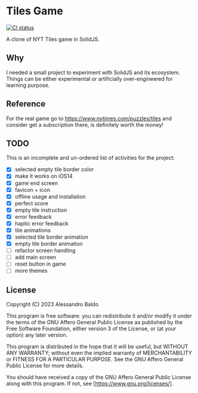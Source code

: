 # Tiles Game

[![CI status](https://github.com/baldoalessandro/tiles_game/workflows/CI/badge.svg)](https://github.com/baldoalessandro/tiles_games/actions)

A clone of NYT Tiles game in SolidJS.

## Why

I needed a small project to experiment with SolidJS and its ecosystem. Things can be either experimental or artificially over-engineered for learning purpose.

## Reference

For the real game go to https://www.nytimes.com/puzzles/tiles and consider get a subscription there, is definitely worth the money!

## TODO

This is an incomplete and un-ordered list of activities for the project:

- [x] selected empty tile border color
- [x] make it works on iOS14
- [x] game end screen
- [x] favicon + icon
- [x] offline usage and installation
- [x] perfect score
- [x] empty tile instruction
- [x] error feedback
- [x] haptic error feedback
- [x] tile animations
- [x] selected tile border animation
- [x] empty tile border animation
- [ ] refactor screen handling
- [ ] add main screen
- [ ] reset button in game
- [ ] more themes

## License

Copyright (C) 2023 Alessandro Baldo

This program is free software: you can redistribute it and/or modify
it under the terms of the GNU Affero General Public License as published
by the Free Software Foundation, either version 3 of the License, or
(at your option) any later version.

This program is distributed in the hope that it will be useful,
but WITHOUT ANY WARRANTY; without even the implied warranty of
MERCHANTABILITY or FITNESS FOR A PARTICULAR PURPOSE. See the
GNU Affero General Public License for more details.

You should have received a copy of the GNU Affero General Public License
along with this program. If not, see [https://www.gnu.org/licenses/].
